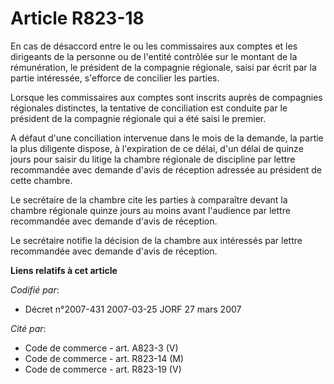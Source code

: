 # Article R823-18

En cas de désaccord entre le ou les commissaires aux comptes et les dirigeants de la personne ou de l'entité contrôlée sur le
montant de la rémunération, le président de la compagnie régionale, saisi par écrit par la partie intéressée, s'efforce de
concilier les parties.

Lorsque les commissaires aux comptes sont inscrits auprès de compagnies régionales distinctes, la tentative de conciliation
est conduite par le président de la compagnie régionale qui a été saisi le premier.

A défaut d'une conciliation intervenue dans le mois de la demande, la partie la plus diligente dispose, à l'expiration de ce
délai, d'un délai de quinze jours pour saisir du litige la chambre régionale de discipline par lettre recommandée avec
demande d'avis de réception adressée au président de cette chambre.

Le secrétaire de la chambre cite les parties à comparaître devant la chambre régionale quinze jours au moins avant l'audience
par lettre recommandée avec demande d'avis de réception.

Le secrétaire notifie la décision de la chambre aux intéressés par lettre recommandée avec demande d'avis de réception.

**Liens relatifs à cet article**

_Codifié par_:

  - Décret n°2007-431 2007-03-25 JORF 27 mars 2007

_Cité par_:

  - Code de commerce - art. A823-3 (V)
  - Code de commerce - art. R823-14 (M)
  - Code de commerce - art. R823-19 (V)
